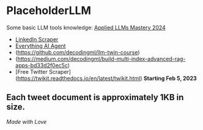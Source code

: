 # PlaceholderLLM

Some basic LLM tools knowledge: [Applied LLMs Mastery 2024](https://areganti.notion.site/Applied-LLMs-Mastery-2024-562ddaa27791463e9a1286199325045c)

- [LinkedIn Scraper](https://github.com/tomquirk/linkedin-api)
- [Everything AI Agent](https://www.aiagenttoolkit.xyz/#llms)
- (https://github.com/decodingml/llm-twin-course)
- (https://medium.com/decodingml/build-multi-index-advanced-rag-apps-bd33d2f0ec5c)
- [Free Twitter Scraper] (https://twikit.readthedocs.io/en/latest/twikit.html)
**Starting Feb 5, 2023**

Each tweet document is approximately 1KB in size.
---

*Made with Love*
